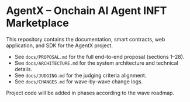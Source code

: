 # AgentX – Onchain AI Agent INFT Marketplace

This repository contains the documentation, smart contracts, web application, and SDK for the AgentX project.

- See `docs/PROPOSAL.md` for the full end-to-end proposal (sections 1–28).
- See `docs/ARCHITECTURE.md` for the system architecture and technical details.
- See `docs/JUDGING.md` for the judging criteria alignment.
- See `docs/CHANGES.md` for wave-by-wave change logs.

Project code will be added in phases according to the wave roadmap.
